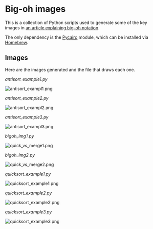 # Big-oh images

This is a collection of Python scripts used to generate
some of the key images in [an article explaining
big-oh notation](http://medium.com/).

The only dependency is the [Pycairo](http://cairographics.org/pycairo/)
module, which can be installed via [Homebrew](http://brew.sh/).

## Images

Here are the images generated and the file that
draws each one.

*antisort_example1.py*

![antisort_exampl1.png](https://raw.github.com/tylerneylon/bigoh_images/master/img/antisort_example1.png)

*antisort_example2.py*

![antisort_exampl2.png](https://raw.github.com/tylerneylon/bigoh_images/master/img/antisort_example2.png)

*antisort_example3.py*

![antisort_exampl3.png](https://raw.github.com/tylerneylon/bigoh_images/master/img/antisort_example3.png)

*bigoh_img1.py*

![quick_vs_merge1.png](https://raw.github.com/tylerneylon/bigoh_images/master/img/quick_vs_merge1.png)

*bigoh_img2.py*

![quick_vs_merge2.png](https://raw.github.com/tylerneylon/bigoh_images/master/img/quick_vs_merge2.png)

*quicksort_example1.py*

![quicksort_example1.png](https://raw.github.com/tylerneylon/bigoh_images/master/img/quicksort_example1.png)

*quicksort_example2.py*

![quicksort_example2.png](https://raw.github.com/tylerneylon/bigoh_images/master/img/quicksort_example2.png)

*quicksort_example3.py*

![quicksort_example3.png](https://raw.github.com/tylerneylon/bigoh_images/master/img/quicksort_example3.png)
